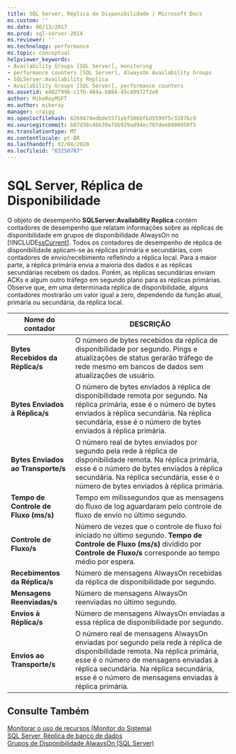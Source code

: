 ```yaml
---
title: SQL Server, Réplica de Disponibilidade | Microsoft Docs
ms.custom: ''
ms.date: 06/13/2017
ms.prod: sql-server-2014
ms.reviewer: ''
ms.technology: performance
ms.topic: conceptual
helpviewer_keywords:
- Availability Groups [SQL Server], monitoring
- performance counters [SQL Server], AlwaysOn Availability Groups
- SQLServer:Availability Replica
- Availability Groups [SQL Server], performance counters
ms.assetid: e402f996-c1fb-484a-b804-45c49972f2e0
author: MikeRayMSFT
ms.author: mikeray
manager: craigg
ms.openlocfilehash: 6269474edbde55f1ebf506bfbd5599f5c3287bc9
ms.sourcegitcommit: b87d36c46b39af8b929ad94ec707dee8800950f5
ms.translationtype: MT
ms.contentlocale: pt-BR
ms.lasthandoff: 02/08/2020
ms.locfileid: "63250787"
---
```

# <a name="sql-server-availability-replica"></a>SQL Server, Réplica de Disponibilidade
  O objeto de desempenho **SQLServer:Availability Replica** contém contadores de desempenho que relatam informações sobre as réplicas de disponibilidade em grupos de disponibilidade AlwaysOn no [!INCLUDE[ssCurrent](../../includes/sscurrent-md.md)]. Todos os contadores de desempenho de réplica de disponibilidade aplicam-se às réplicas primária e secundárias, com contadores de envio/recebimento refletindo a réplica local. Para a maior parte, a réplica primária envia a maioria dos dados e as réplicas secundárias recebem os dados. Porém, as réplicas secundárias enviam ACKs e algum outro tráfego em segundo plano para as réplicas primárias. Observe que, em uma determinada réplica de disponibilidade, alguns contadores mostrarão um valor igual a zero, dependendo da função atual, primária ou secundária, da réplica local.  
  
|Nome do contador|DESCRIÇÃO|  
|------------------|-----------------|  
|**Bytes Recebidos da Réplica/s**|O número de bytes recebidos da réplica de disponibilidade por segundo. Pings e atualizações de status gerarão tráfego de rede mesmo em bancos de dados sem atualizações de usuário.|  
|**Bytes Enviados à Réplica/s**|O número de bytes enviados à réplica de disponibilidade remota por segundo. Na réplica primária, esse é o número de bytes enviados à réplica secundária. Na réplica secundária, esse é o número de bytes enviados à réplica primária.|  
|**Bytes Enviados ao Transporte/s**|O número real de bytes enviados por segundo pela rede à réplica de disponibilidade remota. Na réplica primária, esse é o número de bytes enviados à réplica secundária. Na réplica secundária, esse é o número de bytes enviados à réplica primária.|  
|**Tempo de Controle de Fluxo (ms/s)**|Tempo em milissegundos que as mensagens do fluxo de log aguardaram pelo controle de fluxo de envio no último segundo.|  
|**Controle de Fluxo/s**|Número de vezes que o controle de fluxo foi iniciado no último segundo. **Tempo de Controle de Fluxo (ms/s)** dividido por **Controle de Fluxo/s** corresponde ao tempo médio por espera.|  
|**Recebimentos da Réplica/s**|Número de mensagens AlwaysOn recebidas da réplica de disponibilidade por segundo.|  
|**Mensagens Reenviadas/s**|Número de mensagens AlwaysOn reenviadas no último segundo.|  
|**Envios à Réplica/s**|Número de mensagens AlwaysOn enviadas a essa réplica de disponibilidade por segundo.|  
|**Envios ao Transporte/s**|O número real de mensagens AlwaysOn enviadas por segundo pela rede à réplica de disponibilidade remota. Na réplica primária, esse é o número de mensagens enviadas à réplica secundária. Na réplica secundária, esse é o número de mensagens enviadas à réplica primária.|  
  
## <a name="see-also"></a>Consulte Também  
 [Monitorar o uso de recursos &#40;Monitor do Sistema&#41;](monitor-resource-usage-system-monitor.md)   
 [SQL Server, Réplica de banco de dados](sql-server-database-replica.md)   
 [Grupos de Disponibilidade AlwaysOn (SQL Server)](../../database-engine/availability-groups/windows/always-on-availability-groups-sql-server.md)  
  
  

